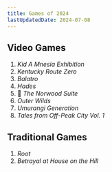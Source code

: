 ```yaml
---
title: Games of 2024
lastUpdatedDate: 2024-07-08
---
```


## Video Games

1. _Kid A Mnesia Exhibition_
2. _Kentucky Route Zero_
3. _Balatro_
4. _Hades_
5. 🔁 _The Norwood Suite_
6. _Outer Wilds_
7. _Umurangi Generation_
8. _Tales from Off-Peak City Vol. 1_

## Traditional Games

1. _Root_
2. _Betrayal at House on the Hill_
